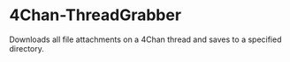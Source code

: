# 4Chan-ThreadGrabber
Downloads all file attachments on a 4Chan thread and saves to a specified directory.
